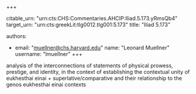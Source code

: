+++


citable_urn: "urn:cts:CHS:Commentaries.AHCIP:Iliad.5.173.yRmsQb4"
target_urn: "urn:cts:greekLit:tlg0012.tlg001:5.173"
title: "Iliad 5.173"

authors:
- email: "muellner@chs.harvard.edu"
  name: "Leonard Muellner"
  username: "lmuellner"
+++

<p>analysis of the interconnections of statements of physical prowess, prestige, and identity, in the context of establishing the contextual unity of eukhesthai einai + superlative/comparative and their relationship to the genos eukhesthai einai contexts</p>